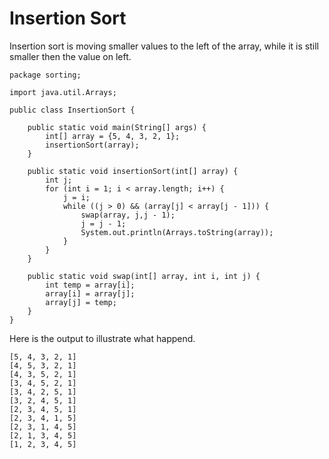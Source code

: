 # Insertion Sort

Insertion sort is moving smaller values to the left of the array, while it is still smaller then the value on left.

```
package sorting;

import java.util.Arrays;

public class InsertionSort {

    public static void main(String[] args) {
        int[] array = {5, 4, 3, 2, 1};
        insertionSort(array);
    }

    public static void insertionSort(int[] array) {
        int j;
        for (int i = 1; i < array.length; i++) {
            j = i;
            while ((j > 0) && (array[j] < array[j - 1])) {
                swap(array, j,j - 1);
                j = j - 1;
                System.out.println(Arrays.toString(array));
            }
        }
    }

    public static void swap(int[] array, int i, int j) {
        int temp = array[i];
        array[i] = array[j];
        array[j] = temp;
    }
}
```

Here is the output to illustrate what happend.

```
[5, 4, 3, 2, 1]
[4, 5, 3, 2, 1]
[4, 3, 5, 2, 1]
[3, 4, 5, 2, 1]
[3, 4, 2, 5, 1]
[3, 2, 4, 5, 1]
[2, 3, 4, 5, 1]
[2, 3, 4, 1, 5]
[2, 3, 1, 4, 5]
[2, 1, 3, 4, 5]
[1, 2, 3, 4, 5]
```



